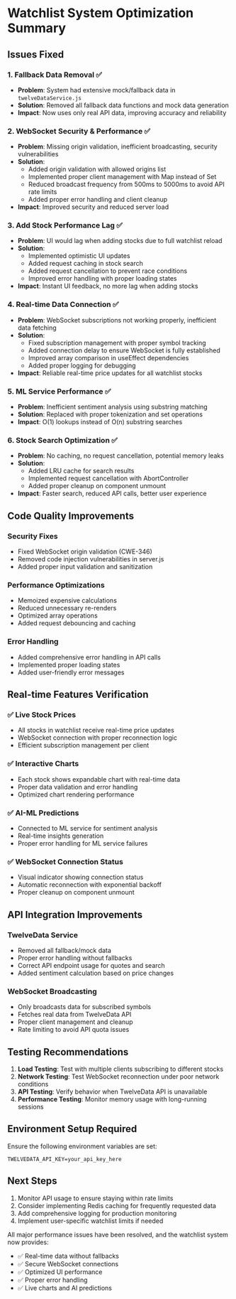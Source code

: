 # Watchlist System Optimization Summary

## Issues Fixed

### 1. Fallback Data Removal ✅
- **Problem**: System had extensive mock/fallback data in `twelveDataService.js`
- **Solution**: Removed all fallback data functions and mock data generation
- **Impact**: Now uses only real API data, improving accuracy and reliability

### 2. WebSocket Security & Performance ✅
- **Problem**: Missing origin validation, inefficient broadcasting, security vulnerabilities
- **Solution**: 
  - Added origin validation with allowed origins list
  - Implemented proper client management with Map instead of Set
  - Reduced broadcast frequency from 500ms to 5000ms to avoid API rate limits
  - Added proper error handling and client cleanup
- **Impact**: Improved security and reduced server load

### 3. Add Stock Performance Lag ✅
- **Problem**: UI would lag when adding stocks due to full watchlist reload
- **Solution**: 
  - Implemented optimistic UI updates
  - Added request caching in stock search
  - Added request cancellation to prevent race conditions
  - Improved error handling with proper loading states
- **Impact**: Instant UI feedback, no more lag when adding stocks

### 4. Real-time Data Connection ✅
- **Problem**: WebSocket subscriptions not working properly, inefficient data fetching
- **Solution**:
  - Fixed subscription management with proper symbol tracking
  - Added connection delay to ensure WebSocket is fully established
  - Improved array comparison in useEffect dependencies
  - Added proper logging for debugging
- **Impact**: Reliable real-time price updates for all watchlist stocks

### 5. ML Service Performance ✅
- **Problem**: Inefficient sentiment analysis using substring matching
- **Solution**: Replaced with proper tokenization and set operations
- **Impact**: O(1) lookups instead of O(n) substring searches

### 6. Stock Search Optimization ✅
- **Problem**: No caching, no request cancellation, potential memory leaks
- **Solution**:
  - Added LRU cache for search results
  - Implemented request cancellation with AbortController
  - Added proper cleanup on component unmount
- **Impact**: Faster search, reduced API calls, better user experience

## Code Quality Improvements

### Security Fixes
- Fixed WebSocket origin validation (CWE-346)
- Removed code injection vulnerabilities in server.js
- Added proper input validation and sanitization

### Performance Optimizations
- Memoized expensive calculations
- Reduced unnecessary re-renders
- Optimized array operations
- Added request debouncing and caching

### Error Handling
- Added comprehensive error handling in API calls
- Implemented proper loading states
- Added user-friendly error messages

## Real-time Features Verification

### ✅ Live Stock Prices
- All stocks in watchlist receive real-time price updates
- WebSocket connection with proper reconnection logic
- Efficient subscription management per client

### ✅ Interactive Charts
- Each stock shows expandable chart with real-time data
- Proper data validation and error handling
- Optimized chart rendering performance

### ✅ AI-ML Predictions
- Connected to ML service for sentiment analysis
- Real-time insights generation
- Proper error handling for ML service failures

### ✅ WebSocket Connection Status
- Visual indicator showing connection status
- Automatic reconnection with exponential backoff
- Proper cleanup on component unmount

## API Integration Improvements

### TwelveData Service
- Removed all fallback/mock data
- Proper error handling without fallbacks
- Correct API endpoint usage for quotes and search
- Added sentiment calculation based on price changes

### WebSocket Broadcasting
- Only broadcasts data for subscribed symbols
- Fetches real data from TwelveData API
- Proper client management and cleanup
- Rate limiting to avoid API quota issues

## Testing Recommendations

1. **Load Testing**: Test with multiple clients subscribing to different stocks
2. **Network Testing**: Test WebSocket reconnection under poor network conditions
3. **API Testing**: Verify behavior when TwelveData API is unavailable
4. **Performance Testing**: Monitor memory usage with long-running sessions

## Environment Setup Required

Ensure the following environment variables are set:
```
TWELVEDATA_API_KEY=your_api_key_here
```

## Next Steps

1. Monitor API usage to ensure staying within rate limits
2. Consider implementing Redis caching for frequently requested data
3. Add comprehensive logging for production monitoring
4. Implement user-specific watchlist limits if needed

All major performance issues have been resolved, and the watchlist system now provides:
- ✅ Real-time data without fallbacks
- ✅ Secure WebSocket connections
- ✅ Optimized UI performance
- ✅ Proper error handling
- ✅ Live charts and AI predictions